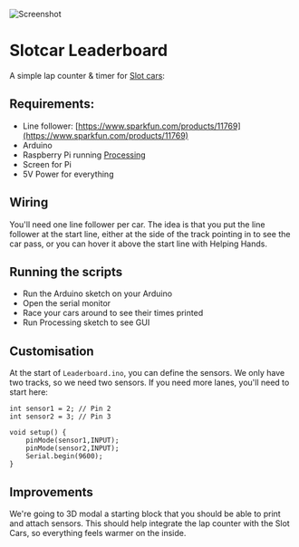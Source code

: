 ![Screenshot](screenshot.jpg)

# Slotcar Leaderboard

A simple lap counter & timer for [Slot cars](https://en.wikipedia.org/wiki/Slot_car):

## Requirements:

- Line follower: [https://www.sparkfun.com/products/11769](https://www.sparkfun.com/products/11769)
- Arduino
- Raspberry Pi running [Processing](https://pi.processing.org/)
- Screen for Pi
- 5V Power for everything

## Wiring

You'll need one line follower per car. The idea is that you put the line follower at the start line, either at the side of the track pointing in to see the car pass, or you can hover it above the start line with Helping Hands.

## Running the scripts

- Run the Arduino sketch on your Arduino
- Open the serial monitor
- Race your cars around to see their times printed
- Run Processing sketch to see GUI

## Customisation

At the start of `Leaderboard.ino`, you can define the sensors. We only have two tracks, so we need two sensors. If you need more lanes, you'll need to start here:

```
int sensor1 = 2; // Pin 2
int sensor2 = 3; // Pin 3

void setup() {
	pinMode(sensor1,INPUT);
	pinMode(sensor2,INPUT);
	Serial.begin(9600);
}

```

## Improvements

We're going to 3D modal a starting block that you should be able to print and attach sensors. This should help integrate the lap counter with the Slot Cars, so everything feels warmer on the inside.
